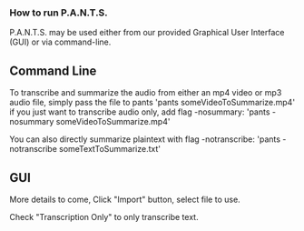 ### How to run P.A.N.T.S. ###
P.A.N.T.S. may be used either from our provided Graphical User Interface (GUI) or via command-line.
## Command Line ##
To transcribe and summarize the audio from either an mp4 video or mp3 audio file, simply pass the file to pants
'pants someVideoToSummarize.mp4'
if you just want to transcribe audio only, add flag -nosummary: 
'pants -nosummary someVideoToSummarize.mp4'

You can also directly summarize plaintext with flag -notranscribe: 
'pants -notranscribe someTextToSummarize.txt'

## GUI ##
More details to come,
Click "Import" button, select file to use.

Check "Transcription Only" to only transcribe text.
